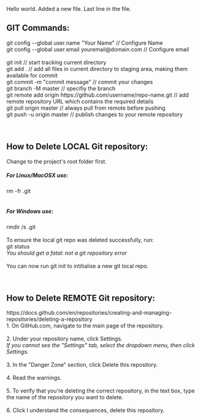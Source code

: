 Hello world.
Added a new file.
Last line in the file.

<h2>GIT Commands:</h2>
git config --global user.name "Your Name"                         // Configure Name<br>
git config --global user.email youremail@domain.com               // Configure email<br>
<br>
git init                                                          // start tracking current directory<br>
git add .                                                         // add all files in current directory to staging area, making them available for commit<br>
git commit -m "commit message"                                    // commit your changes<br>
git branch -M master                                              // specifiy the branch<br>
git remote add origin https://github.com/username/repo-name.git   // add remote repository URL which contains the required details<br>
git pull origin master                                            // always pull from remote before pushing<br>
git push -u origin master                                         // publish changes to your remote repository<br>
<br>
<br>
<h2>How to Delete LOCAL Git repository:</h2>
Change to the project's root folder first.<br>
<h5> For Linux/MacOSX use:</h5>
rm -fr .git<br>
<br>
<h5>For Windows use:</h5>
rmdir /s .git<br>
<br>
To ensure the local git repo was deleted successfully, run:<br>
git status<br>
<em>You should get a  fatal: not a git repository error</em><br>
<br>
You can now run git init to intitialise a new git local repo.<br>
<br>
<br>
<h2>How to Delete REMOTE Git repository:</h2>
https://docs.github.com/en/repositories/creating-and-managing-repositories/deleting-a-repository<br>
1. On GitHub.com, navigate to the main page of the repository.<br>
<br>
2. Under your repository name, click Settings.<br>
<em>If you cannot see the "Settings" tab, select the dropdown menu, then click Settings.</em><br>
<br>
3. In the "Danger Zone" section, click Delete this repository.<br>
<br>
4. Read the warnings.<br>
<br>
5. To verify that you're deleting the correct repository, in the text box, type the name of the repository you want to delete.<br>
<br>
6. Click I understand the consequences, delete this repository.<br>
<br>
